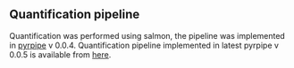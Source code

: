 ## Quantification pipeline

Quantification was performed using salmon, the pipeline was implemented in [pyrpipe](https://github.com/urmi-21/pyrpipe/) v 0.0.4.
Quantification pipeline implemented in latest pyrpipe v 0.0.5 is available from [here](https://github.com/urmi-21/pyrpipe/tree/master/case_studies/GTEx_processing).





